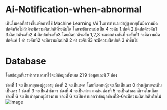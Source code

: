 # Ai-Notification-when-abnormal
เป้นโมเดลที่สร้างขึ้นเพื่อการใช้ Machine Learning /Ai ในการทำนายว่าผู้สูงอายุนั้นมีความผิดปกติหรือไม่ถ้ามีจะมีความผิดปกติที่ระดับใด
โดยจะมีการแบ่งเป็น 4 ระดับ 1.ปกติ 2.ผิดปกติระดับ1 3.ผิดปกติระดับ2 4.ผิดปกติระดับ3 โดยผิดปกติระดับ 1,2,3 จะแตกต่างกันที่ 
ระดับที่1 จะมีความผิดปกติแค่ 1 ค่า    ระดับที่2 จะมีความผิดปกติ 2 ค่า     ระดับที่3 จะมีความผิดปกติ 3 ค่าขึ้นไป

#  Database        
โดยข้อมูลที่เราทำการเอามาใช้จะมีข้อมูลทั้งหมด 219 ข้อมูลและมี 7 ช่อง 

ช่องที่ 1 จะเป็นอายุของผู้สูงอายุ
ช่องที่ 2 จะเป็นเพศ โดยที่เพศหญิงจะเก็บเป็นเลข 0 ส่วนผู้ชายจะเก็บเป็นเลข 1
ช่องที่ 3 จะเป็นค่าชีพจร
ช่องที่ 4 จะเป็นค่าความดัน
ช่องที่ 5 จะเป็นค่าออกซิเจนในเลือด
ช่องที่ 6 จะเป็นค่าอุณหภูมิร่างกาย
ช่องที่ 6 จะเป็นค่าบอกว่าข้อมูลช่องที่3-6จะมีความผิดปกติหรือไม่
![image](https://user-images.githubusercontent.com/96381276/146783418-66de5048-e7ad-45e5-a69c-b9ffa34f9b97.png)
